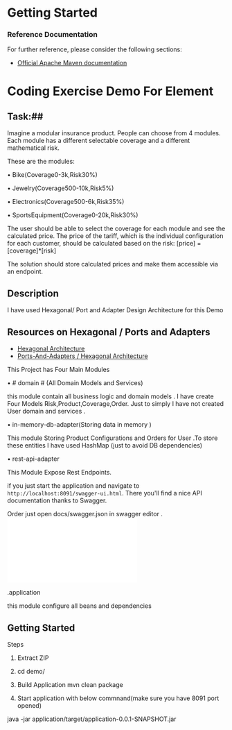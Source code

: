 # Getting Started

### Reference Documentation
For further reference, please consider the following sections:

* [Official Apache Maven documentation](https://maven.apache.org/guides/index.html)

# Coding Exercise Demo For Element  #

## Task:##
Imagine a modular insurance product. People can choose from 4 modules. Each module has a different selectable coverage and a different mathematical risk.

These are the modules:

• Bike(Coverage0-3k,Risk30%)

• Jewelry(Coverage500-10k,Risk5%)

• Electronics(Coverage500-6k,Risk35%)

• SportsEquipment(Coverage0-20k,Risk30%)

The user should be able to select the coverage for each module and see the calculated price. The price of the tariff, which is the individual configuration for each customer, should be calculated based on the risk:
[price] = [coverage]*[risk]

The solution should store calculated prices and make them accessible via an endpoint.


## Description ##

I have used Hexagonal/ Port and Adapter Design Architecture for this Demo

## Resources on Hexagonal / Ports and Adapters ##
 - [Hexagonal Architecture](http://alistair.cockburn.us/Hexagonal+architecture)
 - [Ports-And-Adapters / Hexagonal Architecture](http://www.dossier-andreas.net/software_architecture/ports_and_adapters.html)

This Project has Four Main Modules

 • # domain # (All Domain Models and Services)
 
 this module contain all business logic and domain models . I have create Four Models Risk,Product,Coverage,Order. Just to simply I have not created User domain and services .
 
 • in-memory-db-adapter(Storing data in memory )
 
 This module  Storing Product Configurations and Orders for User .To store these entities I  have used HashMap (just to avoid DB  dependencies)
 
 • rest-api-adapter
 
 This Module Expose Rest Endpoints.
 
if you just start the application and navigate to `http://localhost:8091/swagger-ui.html`. There you'll find a nice API documentation thanks to Swagger.

  Order just open docs/swagger.json  in swagger editor .
 ![Swagger Documentation](docs/swagger.json)
 
 .application
 
 this module configure all beans and dependencies

## Getting Started ##

Steps

1. Extract ZIP

2. cd demo/

3. Build Application   mvn clean package

4. Start application with  below commnand(make sure you have 8091 port opened)

java -jar application/target/application-0.0.1-SNAPSHOT.jar


